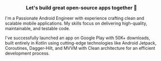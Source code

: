 <h3 align="center">Let's build great open-source apps together 🚀</h3>

I'm a Passionate Android Engineer with experience crafting clean and scalable mobile applications. My skills focus on delivering high-quality, maintainable, and testable code. 

I've successfully launched an app on Google Play with 50K+ downloads, built entirely in Kotlin using cutting-edge technologies like Android Jetpack, Coroutines, Dagger-Hilt, and MVVM with Clean architecture for an efficient development process.
